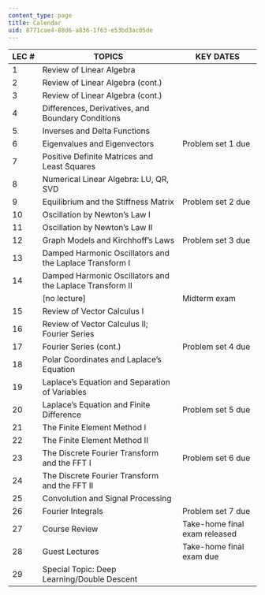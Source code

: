 ```yaml
---
content_type: page
title: Calendar
uid: 8771cae4-88d6-a836-1f63-e53bd3ac05de
---
```


| LEC # | TOPICS | KEY DATES |
| --- | --- | --- |
| 1 | Review of Linear Algebra | &nbsp; |
| 2 | Review of Linear Algebra (cont.) | &nbsp; |
| 3 | Review of Linear Algebra (cont.) | &nbsp; |
| 4 | Differences, Derivatives, and Boundary Conditions | &nbsp; |
| 5 | Inverses and Delta Functions | &nbsp; |
| 6 | Eigenvalues and Eigenvectors | Problem set 1 due |
| 7 | Positive Definite Matrices and Least Squares | &nbsp; |
| 8 | Numerical Linear Algebra: LU, QR, SVD | &nbsp; |
| 9 | Equilibrium and the Stiffness Matrix | Problem set 2 due |
| 10 | Oscillation by Newton’s Law I | &nbsp; |
| 11 | Oscillation by Newton’s Law II | &nbsp; |
| 12 | Graph Models and Kirchhoff’s Laws | Problem set 3 due |
| 13 | Damped Harmonic Oscillators and the Laplace Transform I | &nbsp; |
| 14 | Damped Harmonic Oscillators and the Laplace Transform II | &nbsp; |
| &nbsp; | \[no lecture\] | Midterm exam |
| 15 | Review of Vector Calculus I | &nbsp; |
| 16 | Review of Vector Calculus II; Fourier Series | &nbsp; |
| 17 | Fourier Series (cont.) | Problem set 4 due |
| 18 | Polar Coordinates and Laplace’s Equation | &nbsp; |
| 19 | Laplace’s Equation and Separation of Variables | &nbsp; |
| 20 | Laplace’s Equation and Finite Difference | Problem set 5 due |
| 21 | The Finite Element Method I | &nbsp; |
| 22 | The Finite Element Method II | &nbsp; |
| 23 | The Discrete Fourier Transform and the FFT I | Problem set 6 due |
| 24 | The Discrete Fourier Transform and the FFT II | &nbsp; |
| 25 | Convolution and Signal Processing | &nbsp; |
| 26 | Fourier Integrals | Problem set 7 due |
| 27 | Course Review | Take-home final exam released |
| 28 | Guest Lectures | Take-home final exam due |
| 29 | Special Topic: Deep Learning/Double Descent |